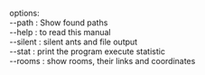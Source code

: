 options:  
	--path : Show found paths  
	--help : to read this manual  
	--silent : silent ants and file output  
	--stat : print the program execute statistic  
	--rooms : show rooms, their links and coordinates  	
